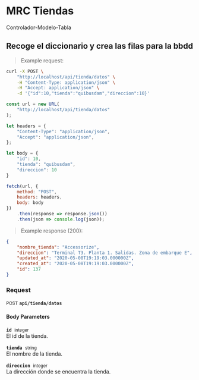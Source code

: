 # MRC Tiendas
Controlador-Modelo-Tabla

## Recoge el diccionario y crea las filas para la bbdd



> Example request:

```bash
curl -X POST \
    "http://localhost/api/tienda/datos" \
    -H "Content-Type: application/json" \
    -H "Accept: application/json" \
    -d '{"id":10,"tienda":"quibusdam","direccion":10}'

```

```javascript
const url = new URL(
    "http://localhost/api/tienda/datos"
);

let headers = {
    "Content-Type": "application/json",
    "Accept": "application/json",
};

let body = {
    "id": 10,
    "tienda": "quibusdam",
    "direccion": 10
}

fetch(url, {
    method: "POST",
    headers: headers,
    body: body
})
    .then(response => response.json())
    .then(json => console.log(json));
```


> Example response (200):

```json
{
    "nombre_tienda": "Accessorize",
    "direccion": "Terminal T3. Planta 1. Salidas. Zona de embarque E",
    "updated_at": "2020-05-08T19:19:03.000000Z",
    "created_at": "2020-05-08T19:19:03.000000Z",
    "id": 137
}
```

### Request
<small class="badge badge-black">POST</small>
 **`api/tienda/datos`**

<h4 class="fancy-heading-panel"><b>Body Parameters</b></h4>
<p>
    <code><b>id</b></code>&nbsp; <small>integer</small>     <br>
    El id de la tienda.
</p>
<p>
    <code><b>tienda</b></code>&nbsp; <small>string</small>     <br>
    El nombre de la tienda.
</p>
<p>
    <code><b>direccion</b></code>&nbsp; <small>integer</small>     <br>
    La dirección donde se encuentra la tienda.
</p>



